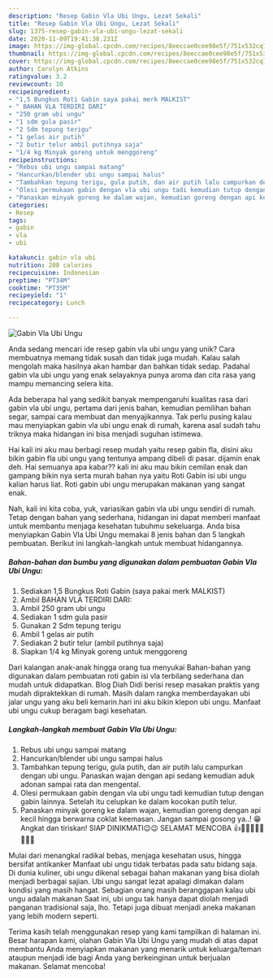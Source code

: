 ```yaml
---
description: "Resep Gabin Vla Ubi Ungu, Lezat Sekali"
title: "Resep Gabin Vla Ubi Ungu, Lezat Sekali"
slug: 1375-resep-gabin-vla-ubi-ungu-lezat-sekali
date: 2020-11-09T19:41:38.231Z
image: https://img-global.cpcdn.com/recipes/8eeccae0cee98e5f/751x532cq70/gabin-vla-ubi-ungu-foto-resep-utama.jpg
thumbnail: https://img-global.cpcdn.com/recipes/8eeccae0cee98e5f/751x532cq70/gabin-vla-ubi-ungu-foto-resep-utama.jpg
cover: https://img-global.cpcdn.com/recipes/8eeccae0cee98e5f/751x532cq70/gabin-vla-ubi-ungu-foto-resep-utama.jpg
author: Carolyn Atkins
ratingvalue: 3.2
reviewcount: 10
recipeingredient:
- "1,5 Bungkus Roti Gabin saya pakai merk MALKIST"
- " BAHAN VLA TERDIRI DARI"
- "250 gram ubi ungu"
- "1 sdm gula pasir"
- "2 Sdm tepung terigu"
- "1 gelas air putih"
- "2 butir telur ambil putihnya saja"
- "1/4 kg Minyak goreng untuk menggoreng"
recipeinstructions:
- "Rebus ubi ungu sampai matang"
- "Hancurkan/blender ubi ungu sampai halus"
- "Tambahkan tepung terigu, gula putih, dan air putih lalu campurkan dengan ubi ungu. Panaskan wajan dengan api sedang kemudian aduk adonan sampai rata dan mengental."
- "Olesi permukaan gabin dengan vla ubi ungu tadi kemudian tutup dengan gabin lainnya. Setelah itu celupkan ke dalam kocokan putih telur."
- "Panaskan minyak goreng ke dalam wajan, kemudian goreng dengan api kecil hingga berwarna coklat keemasan. Jangan sampai gosong ya..! 😁 Angkat dan tiriskan! SIAP DINIKMATI😉😉 SELAMAT MENCOBA 👍💜💜💜💜💜💜💜💜"
categories:
- Resep
tags:
- gabin
- vla
- ubi

katakunci: gabin vla ubi 
nutrition: 208 calories
recipecuisine: Indonesian
preptime: "PT34M"
cooktime: "PT35M"
recipeyield: "1"
recipecategory: Lunch

---
```



![Gabin Vla Ubi Ungu](https://img-global.cpcdn.com/recipes/8eeccae0cee98e5f/751x532cq70/gabin-vla-ubi-ungu-foto-resep-utama.jpg)

Anda sedang mencari ide resep gabin vla ubi ungu yang unik? Cara membuatnya memang tidak susah dan tidak juga mudah. Kalau salah mengolah maka hasilnya akan hambar dan bahkan tidak sedap. Padahal gabin vla ubi ungu yang enak selayaknya punya aroma dan cita rasa yang mampu memancing selera kita.

Ada beberapa hal yang sedikit banyak mempengaruhi kualitas rasa dari gabin vla ubi ungu, pertama dari jenis bahan, kemudian pemilihan bahan segar, sampai cara membuat dan menyajikannya. Tak perlu pusing kalau mau menyiapkan gabin vla ubi ungu enak di rumah, karena asal sudah tahu triknya maka hidangan ini bisa menjadi suguhan istimewa.

Hai kali ini aku mau berbagi resep mudah yaitu resep gabin fla, disini aku bikin gabin fla ubi ungu yang tentunya ampang dibeli di pasar. dijamin enak deh. Hai semuanya apa kabar?? kali ini aku mau bikin cemilan enak dan gampang bikin nya serta murah bahan nya yaitu Roti Gabin isi ubi ungu kalian harus liat. Roti gabin ubi ungu merupakan makanan yang sangat enak.


Nah, kali ini kita coba, yuk, variasikan gabin vla ubi ungu sendiri di rumah. Tetap dengan bahan yang sederhana, hidangan ini dapat memberi manfaat untuk membantu menjaga kesehatan tubuhmu sekeluarga. Anda bisa menyiapkan Gabin Vla Ubi Ungu memakai 8 jenis bahan dan 5 langkah pembuatan. Berikut ini langkah-langkah untuk membuat hidangannya.

<!--inarticleads1-->

##### Bahan-bahan dan bumbu yang digunakan dalam pembuatan Gabin Vla Ubi Ungu:

1. Sediakan 1,5 Bungkus Roti Gabin (saya pakai merk MALKIST)
1. Ambil  BAHAN VLA TERDIRI DARI:
1. Ambil 250 gram ubi ungu
1. Sediakan 1 sdm gula pasir
1. Gunakan 2 Sdm tepung terigu
1. Ambil 1 gelas air putih
1. Sediakan 2 butir telur (ambil putihnya saja)
1. Siapkan 1/4 kg Minyak goreng untuk menggoreng


Dari kalangan anak-anak hingga orang tua menyukai Bahan-bahan yang digunakan dalam pembuatan roti gabin isi vla terbilang sederhana dan mudah untuk didapatkan. Blog Diah Didi berisi resep masakan praktis yang mudah dipraktekkan di rumah. Masih dalam rangka memberdayakan ubi jalar ungu yang aku beli kemarin.hari ini aku bikin klepon ubi ungu. Manfaat ubi ungu cukup beragam bagi kesehatan. 

<!--inarticleads2-->

##### Langkah-langkah membuat Gabin Vla Ubi Ungu:

1. Rebus ubi ungu sampai matang
1. Hancurkan/blender ubi ungu sampai halus
1. Tambahkan tepung terigu, gula putih, dan air putih lalu campurkan dengan ubi ungu. Panaskan wajan dengan api sedang kemudian aduk adonan sampai rata dan mengental.
1. Olesi permukaan gabin dengan vla ubi ungu tadi kemudian tutup dengan gabin lainnya. Setelah itu celupkan ke dalam kocokan putih telur.
1. Panaskan minyak goreng ke dalam wajan, kemudian goreng dengan api kecil hingga berwarna coklat keemasan. Jangan sampai gosong ya..! 😁 Angkat dan tiriskan! SIAP DINIKMATI😉😉 SELAMAT MENCOBA 👍💜💜💜💜💜💜💜💜


Mulai dari menangkal radikal bebas, menjaga kesehatan usus, hingga bersifat antikanker Manfaat ubi ungu tidak terbatas pada satu bidang saja. Di dunia kuliner, ubi ungu dikenal sebagai bahan makanan yang bisa diolah menjadi berbagai sajian. Ubi ungu sangat lezat apalagi dimakan dalam kondisi yang masih hangat. Sebagian orang masih beranggapan kalau ubi ungu adalah makanan Saat ini, ubi ungu tak hanya dapat diolah menjadi panganan tradisional saja, lho. Tetapi juga dibuat menjadi aneka makanan yang lebih modern seperti. 

Terima kasih telah menggunakan resep yang kami tampilkan di halaman ini. Besar harapan kami, olahan Gabin Vla Ubi Ungu yang mudah di atas dapat membantu Anda menyiapkan makanan yang menarik untuk keluarga/teman ataupun menjadi ide bagi Anda yang berkeinginan untuk berjualan makanan. Selamat mencoba!
